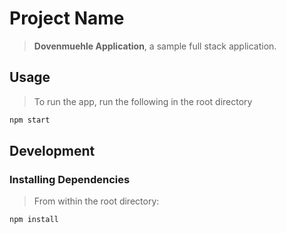 # Project Name

> **Dovenmuehle Application**, a sample full stack application.

## Usage

> To run the app, run the following in the root directory
```sh
npm start
```

## Development

### Installing Dependencies

> From within the root directory:

```sh
npm install
```

